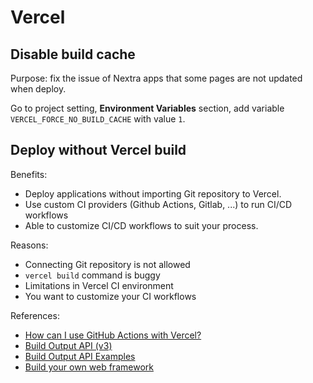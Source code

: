 # Vercel

## Disable build cache

Purpose: fix the issue of Nextra apps that some pages are not updated when deploy.

Go to project setting, **Environment Variables** section, add variable `VERCEL_FORCE_NO_BUILD_CACHE` with value `1`.


## Deploy without Vercel build

Benefits:
- Deploy applications without importing Git repository to Vercel.
- Use custom CI providers (Github Actions, Gitlab, ...) to run CI/CD workflows
- Able to customize CI/CD workflows to suit your process.

Reasons:
- Connecting Git repository is not allowed
- `vercel build` command is buggy
- Limitations in Vercel CI environment
- You want to customize your CI workflows

References:
- [How can I use GitHub Actions with Vercel?](https://vercel.com/guides/how-can-i-use-github-actions-with-vercel)
- [Build Output API (v3)](https://vercel.com/docs/build-output-api/v3)
- [Build Output API Examples](https://github.com/vercel/examples/tree/main/build-output-api)
- [Build your own web framework](https://vercel.com/blog/build-your-own-web-framework)
